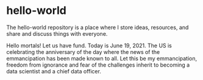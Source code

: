 # hello-world
The hello-world repository is  a place where I store ideas, resources, and share and discuss things with everyone. 

Hello mortals! 
Let us have fund. Today is June 19, 2021. The US is celebrating the anniversary of the day where the news of the emmancipation has been made known to all. 
Let this be my emmancipation, freedom from ignorance and fear of the challenges inherit to becoming a data scientist and a chief data officer. 

